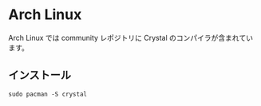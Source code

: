 # Arch Linux


Arch Linux では community レポジトリに Crystal のコンパイラが含まれています。

## インストール

```
sudo pacman -S crystal
```
